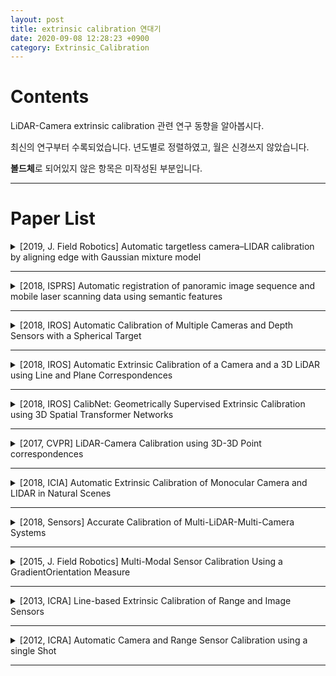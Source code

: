 ```yaml
---
layout: post
title: extrinsic calibration 연대기
date: 2020-09-08 12:28:23 +0900
category: Extrinsic_Calibration
---
```

# Contents

LiDAR-Camera extrinsic calibration 관련 연구 동향을 알아봅시다.

최신의 연구부터 수록되었습니다. 년도별로 정렬하였고, 월은 신경쓰지 않았습니다.

**볼드체**로 되어있지 않은 항목은 미작성된 부분입니다.

---

# Paper List

<details>
<summary>[2019, J. Field Robotics] Automatic targetless camera–LIDAR calibration by aligning edge with Gaussian mixture model</summary>
<div markdown="1">

저자: Jaehyeon Kang, Nakju L. Doh

입력 데이터:

특징

- ㅇ
- ㅇ
- ㅇ

실험결과

- ㅇ
- ㅇ
- ㅇ

</div>
</details>

---

<details>
<summary>[2018, ISPRS] Automatic registration of panoramic image sequence and mobile laser scanning data using semantic features</summary>
<div markdown="1">

저자:

입력 데이터:

특징

-
-
-

실험결과

-
-
-

</div>
</details>

---

<details>
<summary>[2018, IROS] Automatic Calibration of Multiple Cameras and Depth Sensors with a Spherical Target</summary>
<div markdown="1">

저자:

입력 데이터:

특징

-
-
-

실험결과

-
-
-

</div>
</details>

---

<details>
<summary>[2018, IROS] Automatic Extrinsic Calibration of a Camera and a 3D LiDAR using Line and Plane Correspondences</summary>
<div markdown="1">

저자:

입력 데이터:

특징

-
-
-

실험결과

-
-
-

</div>
</details>

---

<details>
<summary>[2018, IROS] CalibNet: Geometrically Supervised Extrinsic Calibration using 3D Spatial Transformer Networks</summary>
<div markdown="1">

저자:

입력 데이터:

특징

-
-
-

실험결과

-
-
-

</div>
</details>

---

<details>
<summary>[2017, CVPR] LiDAR-Camera Calibration using 3D-3D Point correspondences</summary>
<div markdown="1">

저자:

입력 데이터:

특징

-
-
-

실험결과

-
-
-

</div>
</details>

---

<details>
<summary>[2018, ICIA] Automatic Extrinsic Calibration of Monocular Camera and LIDAR in Natural Scenes</summary>
<div markdown="1">

저자:

입력 데이터:

특징

-
-
-

실험결과

-
-
-

</div>
</details>

---

<details>
<summary>[2018, Sensors] Accurate Calibration of Multi-LiDAR-Multi-Camera Systems</summary>
<div markdown="1">

저자:

입력 데이터:

특징

-
-
-

실험결과

-
-
-

</div>
</details>

---

<details>
<summary>[2015, J. Field Robotics] Multi-Modal Sensor Calibration Using a GradientOrientation Measure</summary>
<div markdown="1">

저자:

입력 데이터:

특징

-
-
-

실험결과

-
-
-

</div>
</details>

---

<details>
<summary>[2013, ICRA] Line-based Extrinsic Calibration of Range and Image Sensors</summary>
<div markdown="1">

저자:

입력 데이터:

특징

-
-
-

실험결과

-
-
-

</div>
</details>

---

<details>
<summary>[2012, ICRA] Automatic Camera and Range Sensor Calibration using a single Shot</summary>
<div markdown="1">

저자:

입력 데이터:

특징

-
-
-

실험결과

-
-
-

</div>
</details>

---
